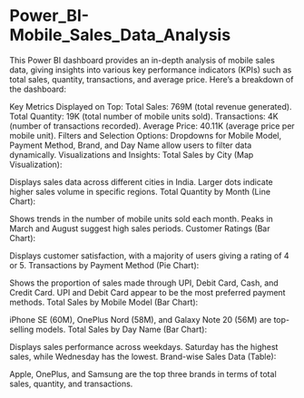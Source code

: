 # Power_BI-Mobile_Sales_Data_Analysis

This Power BI dashboard provides an in-depth analysis of mobile sales data, giving insights into various key performance indicators (KPIs) such as total sales, quantity, transactions, and average price. Here’s a breakdown of the dashboard:

Key Metrics Displayed on Top:
Total Sales: 769M (total revenue generated).
Total Quantity: 19K (total number of mobile units sold).
Transactions: 4K (number of transactions recorded).
Average Price: 40.11K (average price per mobile unit).
Filters and Selection Options:
Dropdowns for Mobile Model, Payment Method, Brand, and Day Name allow users to filter data dynamically.
Visualizations and Insights:
Total Sales by City (Map Visualization):

Displays sales data across different cities in India.
Larger dots indicate higher sales volume in specific regions.
Total Quantity by Month (Line Chart):

Shows trends in the number of mobile units sold each month.
Peaks in March and August suggest high sales periods.
Customer Ratings (Bar Chart):

Displays customer satisfaction, with a majority of users giving a rating of 4 or 5.
Transactions by Payment Method (Pie Chart):

Shows the proportion of sales made through UPI, Debit Card, Cash, and Credit Card.
UPI and Debit Card appear to be the most preferred payment methods.
Total Sales by Mobile Model (Bar Chart):

iPhone SE (60M), OnePlus Nord (58M), and Galaxy Note 20 (56M) are top-selling models.
Total Sales by Day Name (Bar Chart):

Displays sales performance across weekdays.
Saturday has the highest sales, while Wednesday has the lowest.
Brand-wise Sales Data (Table):

Apple, OnePlus, and Samsung are the top three brands in terms of total sales, quantity, and transactions.

